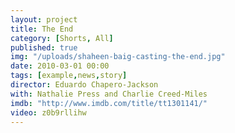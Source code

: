 ```yaml
---
layout: project
title: The End
category: [Shorts, All]
published: true
img: "/uploads/shaheen-baig-casting-the-end.jpg"
date: 2010-03-01 00:00
tags: [example,news,story]
director: Eduardo Chapero-Jackson
with: Nathalie Press and Charlie Creed-Miles
imdb: "http://www.imdb.com/title/tt1301141/"
video: z0b9rllihw
---
```




